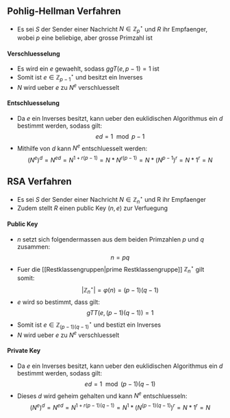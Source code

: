 ## Pohlig-Hellman Verfahren
- Es sei $S$ der Sender einer Nachricht $N \in \mathbb{Z}^{\star}_p$ und $R$ ihr Empfaenger, wobei $p$ eine beliebige, aber grosse Primzahl ist
#### Verschluesselung
- Es wird ein $e$ gewaehlt, sodass $ggT(e, p-1) = 1$ ist
- Somit ist $e \in \mathbb{Z}^{\star}_{p-1}$ und besitzt ein Inverses
- $N$ wird ueber $e$ zu $N^e$ verschluesselt
#### Entschluesselung
- Da $e$ ein Inverses besitzt, kann ueber den euklidischen Algorithmus ein $d$ bestimmt werden, sodass gilt:
$$ed = 1 \mod p-1$$
- Mithilfe von $d$ kann $N^e$ entschluesselt werden:
$$(N^e)^d = N^{ed} = N^{1 + r(p-1)} = N * N^{r(p-1)} = N * (N^{p-1})^r = N * 1^r = N$$
## RSA Verfahren
- Es sei $S$ der Sender einer Nachricht $N \in \mathbb{Z}^{\star}_n$ und R ihr Empfaenger
- Zudem stellt $R$ einen public Key $(n, e)$ zur Verfuegung
#### Public Key
- $n$ setzt sich folgendermassen aus dem beiden Primzahlen $p$ und $q$ zusammen:
$$n = pq$$
- Fuer die [[Restklassengruppen|prime Restklassengruppe]] $\mathbb{Z}^{\star}_n$ gilt somit:
$$|\mathbb{Z}^{\star}_n| = \varphi(n) = (p-1)(q-1)$$
- $e$ wird so bestimmt, dass gilt:
$$gTT(e, (p-1)(q-1)) = 1$$
- Somit ist $e \in \mathbb{Z}^{\star}_{(p-1)(q-1)}$ und bestizt ein Inverses
- $N$ wird ueber $e$ zu $N^e$ verschluesselt
#### Private Key
- Da $e$ ein Inverses besitzt, kann ueber den euklidischen Algorithmus ein $d$ bestimmt werden, sodass gilt:
$$ed = 1 \mod (p-1)(q-1)$$
- Dieses $d$ wird geheim gehalten und kann $N^e$ entschluesseln:
$$(N^e)^d = N^{ed} = N^{1 + r(p-1)(q-1)} = N^1 * (N^{(p-1)(q-1)})^r = N * 1^r = N$$
